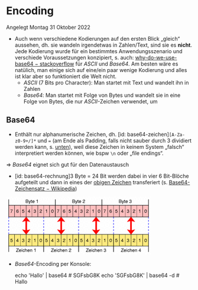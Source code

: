 # Encoding
Angelegt Montag 31 Oktober 2022


* Auch wenn verschiedene Kodierungen auf den ersten Blick „gleich“ aussehen, dh. sie wandeln irgendetwas in Zahlen/Text, sind sie es **nicht**. Jede Kodierung wurde für ein bestimmtes Anwendungsszenario und verschiede Voraussetzungen konzipiert, s. auch: [why-do-we-use-base64 − stackoverflow](https://stackoverflow.com/questions/3538021/why-do-we-use-base64) für *ASCII* und *Base64*. Am besten wäre es natülich, man einige sich auf eine/ein paar wenige Kodierung und alles ist klar aber so funktioniert die Welt nicht.
	* *ASCII* (7 Bits pro Character): Man startet mit Text und wandelt ihn in Zahlen
	* *Base64*: Man startet mit Folge von Bytes und wandelt sie in eine Folge von Bytes, die nur *ASCII*-Zeichen verwendet, um


Base64
------

* Enthält nur alphanumerische Zeichen, dh. [id: base64-zeichen]``[A-Za-z0-9+/]*`` und ``=`` (am Ende als Padding, falls nicht sauber durch 3 dividiert werden kann, s. [unten](#Programmieren:Encoding)), weil diese Zeichen in keinem System „falsch“ interpretiert werden können, wie bspw ``\n`` oder „file endings“.

⇒ *Base64* eignet sich gut für den Datenaustausch

* [id: base64-rechnung]3 Byte = 24 Bit werden dabei in vier 6 Bit-Blöche aufgeteilt und dann in eines der [obigen Zeichen](#Programmieren:Encoding) transferiert (s. [Base64-Zeichensatz − Wikipedia](https://de.wikipedia.org/wiki/Base64#Base64-Zeichensatz))

![](./Encoding/pasted_image.png)

* *Base64*-Encoding per Konsole:

	echo 'Hallo' | base64 # SGFsbG8K
	echo 'SGFsbG8K' | base64 -d # Hallo


